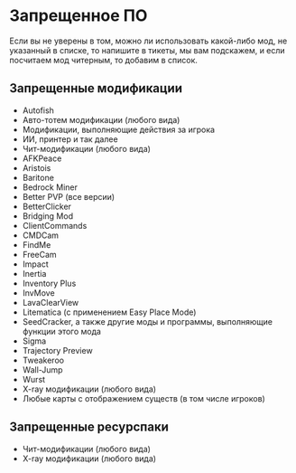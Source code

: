# Запрещенное ПО

Если вы не уверены в том, можно ли использовать какой-либо мод, не указанный в списке, то напишите в тикеты, мы вам подскажем, и если посчитаем мод читерным, то добавим в список.

## Запрещенные модификации

- Autofish
- Авто-тотем модификации (любого вида)
- Модификации, выполняющие действия за игрока
- ИИ, принтер и так далее
- Чит-модификации (любого вида)
- AFKPeace
- Aristois
- Baritone
- Bedrock Miner
- Better PVP (все версии)
- BetterClicker
- Bridging Mod
- ClientCommands
- CMDCam
- FindMe
- FreeCam
- Impact
- Inertia
- Inventory Plus
- InvMove
- LavaClearView
- Litematica (с применением Easy Place Mode)
- SeedCracker, а также другие моды и программы, выполняющие функции этого мода
- Sigma
- Trajectory Preview
- Tweakeroo
- Wall-Jump
- Wurst
- X-ray модификации (любого вида)
- Любые карты с отображением существ (в том числе игроков)

## Запрещенные ресурспаки

- Чит-модификации (любого вида)
- X-ray модификации (любого вида)
